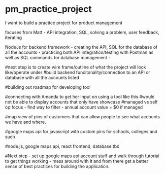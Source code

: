 # pm_practice_project
I want to build a practice project for product management

focuses from Matt - API integration, SQL, solving a problem, user feedback, iterating

NodeJs for backend framework - creating the API, SQL for the database of all the accounts - practicing both API integration/testing with Postman as well as SQL commands for database management - 

#next step is to create wire frame/outline of what the project will look like/operate under
#build backend funcitonality/connection to an API or database with all the accounts listed

#building out roadmap for developing tool 

#connecting with Amanda to get her input on using a tool like this
#would not be able to display accounts that only have showcase
#managed vs self op focus - find way to filter - annual account value = $0 if managed

#map view of pins of customers that can allow people to see what accounts we have and where. 

#google maps api for javascript with custom pins for schools, colleges and such

#node.js, google maps api, react frontend, database tbd


#Next step - set up google maps api account stuff and walk through tutorial to get things working - mess around with it and from there get a better sense of best practices for building the application. 